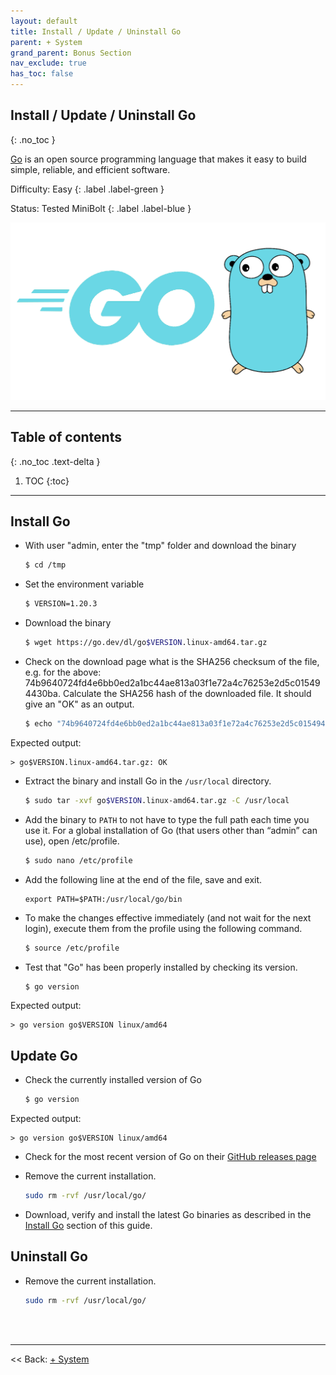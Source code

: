 ```yaml
---
layout: default
title: Install / Update / Uninstall Go
parent: + System
grand_parent: Bonus Section
nav_exclude: true
has_toc: false
---
```

<!-- markdownlint-disable MD014 MD022 MD025 MD033 MD040 -->

## Install / Update / Uninstall Go

{: .no_toc }

[Go]((https://go.dev)) is an open source programming language that makes it easy to build simple, reliable, and efficient software.

Difficulty: Easy
{: .label .label-green }

Status: Tested MiniBolt
{: .label .label-blue }

![go](../../../images/go.png)

---

## Table of contents
{: .no_toc .text-delta }

1. TOC
{:toc}

---

## Install Go

* With user "admin, enter the "tmp" folder and download the binary

  ```sh
  $ cd /tmp
  ```

* Set the environment variable

  ```sh
  $ VERSION=1.20.3
  ```

* Download the binary

  ```sh
  $ wget https://go.dev/dl/go$VERSION.linux-amd64.tar.gz
  ```

* Check on the download page what is the SHA256 checksum of the file, e.g. for the above: 74b9640724fd4e6bb0ed2a1bc44ae813a03f1e72a4c76253e2d5c015494430ba. Calculate the SHA256 hash of the downloaded file. It should give an "OK" as an output.

  ```sh
  $ echo "74b9640724fd4e6bb0ed2a1bc44ae813a03f1e72a4c76253e2d5c015494430ba go$VERSION.linux-amd64.tar.gz" | sha256sum --check
  ```

Expected output:

  ```
  > go$VERSION.linux-amd64.tar.gz: OK
  ```

* Extract the binary and install Go in the `/usr/local` directory.

  ```sh
  $ sudo tar -xvf go$VERSION.linux-amd64.tar.gz -C /usr/local
  ```

* Add the binary to `PATH` to not have to type the full path each time you use it. For a global installation of Go (that users other than “admin” can use), open /etc/profile.

  ```sh
  $ sudo nano /etc/profile
  ```

* Add the following line at the end of the file, save and exit.

  ```
  export PATH=$PATH:/usr/local/go/bin
  ```

* To make the changes effective immediately (and not wait for the next login), execute them from the profile using the following command.

  ```sh
  $ source /etc/profile
  ```

* Test that "Go" has been properly installed by checking its version.

  ```sh
  $ go version
  ```

Expected output:

  ```
  > go version go$VERSION linux/amd64
  ```

## Update Go

* Check the currently installed version of Go

  ```sh
  $ go version
  ```

Expected output:

  ```
  > go version go$VERSION linux/amd64
  ```

* Check for the most recent version of Go on their [GitHub releases page](https://github.com/golang/go/tags)

* Remove the current installation.

  ```sh
  sudo rm -rvf /usr/local/go/
  ```

* Download, verify and install the latest Go binaries as described in the [Install Go](go.md#install-go) section of this guide.

## Uninstall Go

* Remove the current installation.

  ```sh
  sudo rm -rvf /usr/local/go/
  ```

<br /><br />

---

<< Back: [+ System](index.md)
